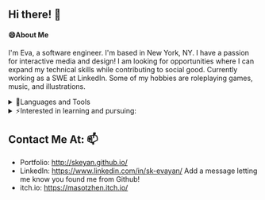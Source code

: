 ## Hi there! 👋 
<!--
**skeyan/skeyan** is a ✨ _special_ ✨ repository because its `README.md` (this file) appears on your GitHub profile.

Here are some ideas to get you started:

- 🔭 I’m currently working on ...
-  I’m currently learning ...
- 👯 I’m looking to collaborate on ...
- 🤔 I’m looking for help with ...
- 💬 Ask me about ...
-   How to reach me: ...
- 😄 Pronouns: ...
- ⚡ Fun fact: ...
-->
#### 😄About Me
  I'm Eva, a software engineer.
  I'm based in New York, NY. I have a passion for interactive media and design!
  I am looking for opportunities where I can expand my technical skills while contributing to social good.
  Currently working as a SWE at LinkedIn.
  Some of my hobbies are roleplaying games, music, and illustrations. 

<details>
<summary>🔧Languages and Tools </summary>
  <li>HTML/CSS/SCSS</li>
  <li>JavaScript, Node.js, TypeScript</li>
  <li>Ember.js, React.js, Redux</li>
  <li>GraphQL</li>
  <li>Some Java</li>
  <li>Some C++</li>
  <li>Some Python</li>
  <li>Some C#</li>
  <li>Some Swift</li>
</details>

<details>
<summary>⚡Interested in learning and pursuing: </summary>
  <li>Full-stack development</li>
  <li>Developing for a cause</li>
  <li>Game production & dev</li>
  <li>UI/UX design and research</li>
</details>

## Contact Me At: 📫
- Portfolio: http://skeyan.github.io/
- LinkedIn: https://www.linkedin.com/in/sk-evayan/ Add a message letting me know you found me from Github!
- itch.io: https://masotzhen.itch.io/
